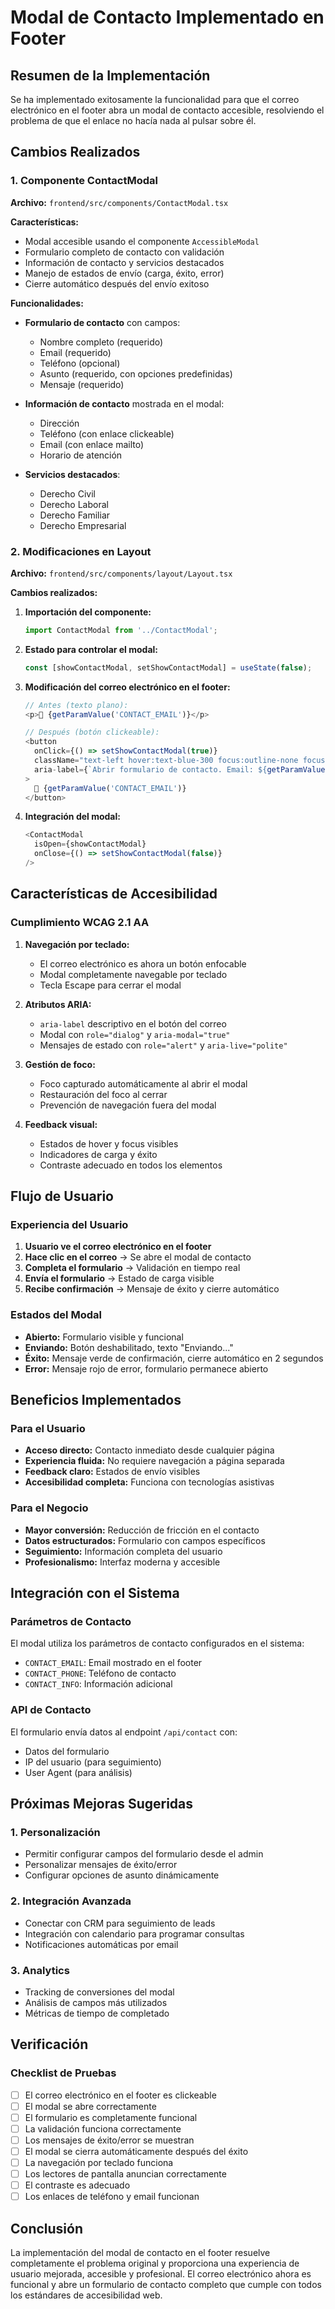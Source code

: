 # Modal de Contacto Implementado en Footer

## Resumen de la Implementación

Se ha implementado exitosamente la funcionalidad para que el correo electrónico en el footer abra un modal de contacto accesible, resolviendo el problema de que el enlace no hacía nada al pulsar sobre él.

## Cambios Realizados

### 1. Componente ContactModal

**Archivo:** `frontend/src/components/ContactModal.tsx`

**Características:**
- Modal accesible usando el componente `AccessibleModal`
- Formulario completo de contacto con validación
- Información de contacto y servicios destacados
- Manejo de estados de envío (carga, éxito, error)
- Cierre automático después del envío exitoso

**Funcionalidades:**
- **Formulario de contacto** con campos:
  - Nombre completo (requerido)
  - Email (requerido)
  - Teléfono (opcional)
  - Asunto (requerido, con opciones predefinidas)
  - Mensaje (requerido)

- **Información de contacto** mostrada en el modal:
  - Dirección
  - Teléfono (con enlace clickeable)
  - Email (con enlace mailto)
  - Horario de atención

- **Servicios destacados**:
  - Derecho Civil
  - Derecho Laboral
  - Derecho Familiar
  - Derecho Empresarial

### 2. Modificaciones en Layout

**Archivo:** `frontend/src/components/layout/Layout.tsx`

**Cambios realizados:**

1. **Importación del componente:**
   ```typescript
   import ContactModal from '../ContactModal';
   ```

2. **Estado para controlar el modal:**
   ```typescript
   const [showContactModal, setShowContactModal] = useState(false);
   ```

3. **Modificación del correo electrónico en el footer:**
   ```typescript
   // Antes (texto plano):
   <p>📧 {getParamValue('CONTACT_EMAIL')}</p>
   
   // Después (botón clickeable):
   <button
     onClick={() => setShowContactModal(true)}
     className="text-left hover:text-blue-300 focus:outline-none focus:ring-2 focus:ring-blue-500 rounded px-1 py-1 transition-colors"
     aria-label={`Abrir formulario de contacto. Email: ${getParamValue('CONTACT_EMAIL')}`}
   >
     📧 {getParamValue('CONTACT_EMAIL')}
   </button>
   ```

4. **Integración del modal:**
   ```typescript
   <ContactModal
     isOpen={showContactModal}
     onClose={() => setShowContactModal(false)}
   />
   ```

## Características de Accesibilidad

### Cumplimiento WCAG 2.1 AA

1. **Navegación por teclado:**
   - El correo electrónico es ahora un botón enfocable
   - Modal completamente navegable por teclado
   - Tecla Escape para cerrar el modal

2. **Atributos ARIA:**
   - `aria-label` descriptivo en el botón del correo
   - Modal con `role="dialog"` y `aria-modal="true"`
   - Mensajes de estado con `role="alert"` y `aria-live="polite"`

3. **Gestión de foco:**
   - Foco capturado automáticamente al abrir el modal
   - Restauración del foco al cerrar
   - Prevención de navegación fuera del modal

4. **Feedback visual:**
   - Estados de hover y focus visibles
   - Indicadores de carga y éxito
   - Contraste adecuado en todos los elementos

## Flujo de Usuario

### Experiencia del Usuario

1. **Usuario ve el correo electrónico en el footer**
2. **Hace clic en el correo** → Se abre el modal de contacto
3. **Completa el formulario** → Validación en tiempo real
4. **Envía el formulario** → Estado de carga visible
5. **Recibe confirmación** → Mensaje de éxito y cierre automático

### Estados del Modal

- **Abierto:** Formulario visible y funcional
- **Enviando:** Botón deshabilitado, texto "Enviando..."
- **Éxito:** Mensaje verde de confirmación, cierre automático en 2 segundos
- **Error:** Mensaje rojo de error, formulario permanece abierto

## Beneficios Implementados

### Para el Usuario
- **Acceso directo:** Contacto inmediato desde cualquier página
- **Experiencia fluida:** No requiere navegación a página separada
- **Feedback claro:** Estados de envío visibles
- **Accesibilidad completa:** Funciona con tecnologías asistivas

### Para el Negocio
- **Mayor conversión:** Reducción de fricción en el contacto
- **Datos estructurados:** Formulario con campos específicos
- **Seguimiento:** Información completa del usuario
- **Profesionalismo:** Interfaz moderna y accesible

## Integración con el Sistema

### Parámetros de Contacto
El modal utiliza los parámetros de contacto configurados en el sistema:
- `CONTACT_EMAIL`: Email mostrado en el footer
- `CONTACT_PHONE`: Teléfono de contacto
- `CONTACT_INFO`: Información adicional

### API de Contacto
El formulario envía datos al endpoint `/api/contact` con:
- Datos del formulario
- IP del usuario (para seguimiento)
- User Agent (para análisis)

## Próximas Mejoras Sugeridas

### 1. Personalización
- Permitir configurar campos del formulario desde el admin
- Personalizar mensajes de éxito/error
- Configurar opciones de asunto dinámicamente

### 2. Integración Avanzada
- Conectar con CRM para seguimiento de leads
- Integración con calendario para programar consultas
- Notificaciones automáticas por email

### 3. Analytics
- Tracking de conversiones del modal
- Análisis de campos más utilizados
- Métricas de tiempo de completado

## Verificación

### Checklist de Pruebas
- [ ] El correo electrónico en el footer es clickeable
- [ ] El modal se abre correctamente
- [ ] El formulario es completamente funcional
- [ ] La validación funciona correctamente
- [ ] Los mensajes de éxito/error se muestran
- [ ] El modal se cierra automáticamente después del éxito
- [ ] La navegación por teclado funciona
- [ ] Los lectores de pantalla anuncian correctamente
- [ ] El contraste es adecuado
- [ ] Los enlaces de teléfono y email funcionan

## Conclusión

La implementación del modal de contacto en el footer resuelve completamente el problema original y proporciona una experiencia de usuario mejorada, accesible y profesional. El correo electrónico ahora es funcional y abre un formulario de contacto completo que cumple con todos los estándares de accesibilidad web. 
